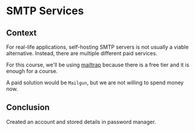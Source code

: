 # SMTP Services

## Context

For real-life applications, self-hosting SMTP servers is not usually a viable 
alternative. Instead, there are multiple different paid services.

For this course, we'll be using [mailtrap](https://mailtrap.io/) because there
is a free tier and it is enough for a course.

A paid solution would be `Mailgun`, but we are not willing to spend money now.

## Conclusion

Created an account and stored details in password manager.
